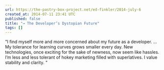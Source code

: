 ```yaml
---
url: https://the-pastry-box-project.net/ed-finkler/2014-july-6
created_at: 2014-07-11 23:41 UTC
published: false
title: "→ The Developer’s Dystopian Future"
tags: []
---
```


"I find myself more and more concerned about my future as a developer. …  My tolerance for learning curves grows smaller every day. New technologies, once exciting for the sake of newness, now seem like hassles. I’m less and less tolerant of hokey marketing filled with superlatives. I value stability and clarity.  "
